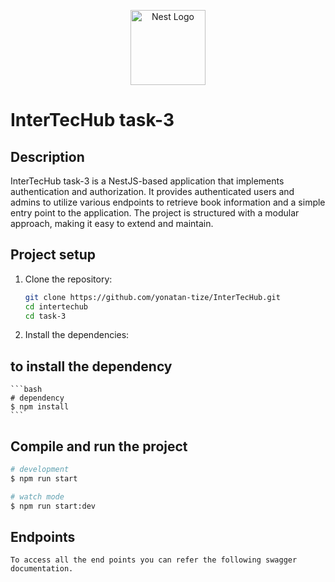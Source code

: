 <p align="center">
  <a href="http://nestjs.com/" target="blank"><img src="https://nestjs.com/img/logo-small.svg" width="120" alt="Nest Logo" /></a>
</p>

[circleci-image]: https://img.shields.io/circleci/build/github/nestjs/nest/master?token=abc123def456
[circleci-url]: https://circleci.com/gh/nestjs/nest


# InterTecHub task-3


## Description

InterTecHub task-3 is a NestJS-based application that implements authentication and authorization. It provides authenticated users and admins to utilize various endpoints to retrieve book information and a simple entry point to the application. The project is structured with a modular approach, making it easy to extend and maintain.

## Project setup

1. Clone the repository:
    ```bash
    git clone https://github.com/yonatan-tize/InterTecHub.git
    cd intertechub
    cd task-3
    ```

2. Install the dependencies:
 ## to install the dependency
    ```bash
    # dependency
    $ npm install
    ```

## Compile and run the project

```bash
# development
$ npm run start

# watch mode
$ npm run start:dev

```

## Endpoints
```
To access all the end points you can refer the following swagger documentation.

